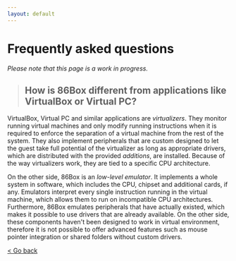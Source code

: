 ```yaml
---
layout: default
---
```


Frequently asked questions
==========================

_Please note that this page is a work in progress._
> ## How is 86Box different from applications like VirtualBox or Virtual PC?

VirtualBox, Virtual PC and similar applications are _virtualizers_. They monitor running virtual machines and only modify running instructions when it is required to enforce the separation of a virtual machine from the rest of the system. They also implement peripherals that are custom designed to let the guest take full potential of the virtualizer as long as appropriate drivers, which are distributed with the provided _additions_, are installed. Because of the way virtualizers work, they are tied to a specific CPU architecture.

On the other side, 86Box is an _low-level emulator_. It implements a whole system in software, which includes the CPU, chipset and additional cards, if any. Emulators interpret every single instruction running in the virtual machine, which allows them to run on incompatible CPU architectures. Furthermore, 86Box emulates peripherals that have actually existed, which makes it possible to use drivers that are already available. On the other side, these components haven't been designed to work in virtual environment, therefore it is not possible to offer advanced features such as mouse pointer integration or shared folders without custom drivers.

[< Go back](index)